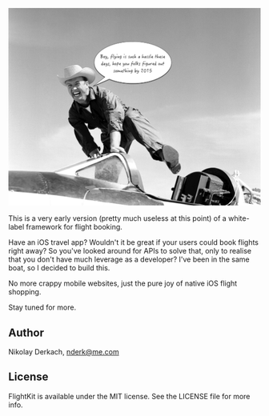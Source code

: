 ![Hassle](https://raw.githubusercontent.com/nderkach/FlightKit/master/hassle.png)

This is a very early version (pretty much useless at this point) of a white-label framework for flight booking.

Have an iOS travel app? Wouldn't it be great if your users could book flights right away?
So you've looked around for APIs to solve that, only to realise that you don't have much leverage as a developer?
I've been in the same boat, so I decided to build this.

No more crappy mobile websites, just the pure joy of native iOS flight shopping.

Stay tuned for more.  

<!--

[![CI Status](http://img.shields.io/travis/Nikolay Derkach/FlightKit.svg?style=flat)](https://travis-ci.org/Nikolay Derkach/FlightKit)
[![Version](https://img.shields.io/cocoapods/v/FlightKit.svg?style=flat)](http://cocoapods.org/pods/FlightKit)
[![License](https://img.shields.io/cocoapods/l/FlightKit.svg?style=flat)](http://cocoapods.org/pods/FlightKit)
[![Platform](https://img.shields.io/cocoapods/p/FlightKit.svg?style=flat)](http://cocoapods.org/pods/FlightKit)

## Usage

To run the example project, clone the repo, and run `pod install` from the Example directory first.

## Requirements

## Installation

FlightKit is available through [CocoaPods](http://cocoapods.org). To install
it, simply add the following line to your Podfile:

```ruby
pod "FlightKit"
```

-->

## Author

Nikolay Derkach, nderk@me.com

## License

FlightKit is available under the MIT license. See the LICENSE file for more info.
